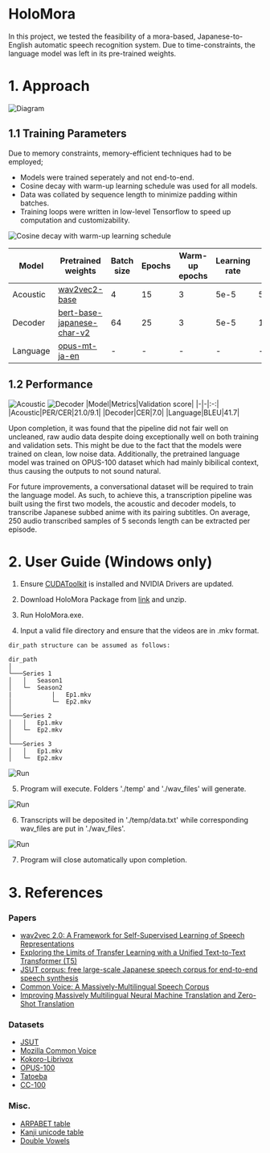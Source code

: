 # HoloMora

In this project, we tested the feasibility of a mora-based, Japanese-to-English automatic speech recognition system.
Due to time-constraints, the language model was left in its pre-trained weights. 

# 1. Approach
![Diagram](figures\Diagram.png)
## 1.1 Training Parameters
Due to memory constraints, memory-efficient techniques had to be employed;
- Models were trained seperately and not end-to-end.
- Cosine decay with warm-up learning schedule was used for all models.
- Data was collated by sequence length to minimize padding within batches.
- Training loops were written in low-level Tensorflow to speed up computation and customizability.

![Cosine decay with warm-up learning schedule](figures\schedule.PNG)

|Model|Pretrained weights|Batch size|Epochs|Warm-up epochs|Learning rate|Training samples|Test split|Metrics|Training time|
|-|-|-|-|-|-|-|-|-|-|
|Acoustic|[wav2vec2-base](https://huggingface.co/facebook/wav2vec2-base)|4|15|3|5e-5|50,000|1:10|PER,CER|70 hours|
|Decoder|[bert-base-japanese-char-v2](https://huggingface.co/cl-tohoku/bert-base-japanese-char-v2)|64|25|3|5e-5|1,000,000|1:10|CER|30 hours|
|Language|[opus-mt-ja-en](https://huggingface.co/Helsinki-NLP/opus-mt-ja-en)|-|-|-|-|-|-|BLEU|-|

## 1.2 Performance
![Acoustic](Figures\acoustic_model_plot.png)
![Decoder](Figures\decoder_model_plot.png)
|Model|Metrics|Validation score|
|-|-|:-:|
|Acoustic|PER/CER|21.0/9.1|
|Decoder|CER|7.0|
|Language|BLEU|41.7|

Upon completion, it was found that the pipeline did not fair well on uncleaned, raw audio data despite doing exceptionally well on both training and validation sets. This might be due to the fact that the models were trained on clean, low noise data.
Additionally, the pretrained language model was trained on OPUS-100 dataset which had mainly bibilical context, thus causing the outputs to not sound natural.

For future improvements, a conversational dataset will be required to train the language model. As such, to achieve this, a transcription pipeline was built using the first two models, the acoustic and decoder models, to transcribe Japanese subbed anime with its pairing subtitles. On average, 250 audio transcribed samples of 5 seconds length can be extracted per episode.

# 2. User Guide (Windows only)

1. Ensure [CUDAToolkit](https://developer.nvidia.com/cuda-downloads) is installed and NVIDIA Drivers are updated. 

2. Download HoloMora Package from [link](https://drive.google.com/file/d/1el3it3WQWiOw8IlZpBV_FBFPncCTdBfw/view?usp=sharing) and unzip.

3. Run HoloMora.exe.

4. Input a valid file directory and ensure that the videos are in .mkv format.

```
dir_path structure can be assumed as follows:

dir_path
│
└───Series 1
│   │   Season1
│   └─  Season2
|           |   Ep1.mkv
│           └─  Ep2.mkv
│
└───Series 2
│   │   Ep1.mkv
│   └─  Ep2.mkv
│
└───Series 3
│   │   Ep1.mkv
│   └─  Ep2.mkv
```

![Run](Figures\demo_1.png)

5. Program will execute. Folders './temp' and './wav_files' will generate.

![Run](Figures\demo_2.png)

6. Transcripts will be deposited in './temp/data.txt' while corresponding wav_files are put in './wav_files'.

![Run](Figures\demo_3.png)

7. Program will close automatically upon completion.

# 3. References
### Papers
- [wav2vec 2.0: A Framework for Self-Supervised Learning of Speech Representations](https://arxiv.org/abs/2006.11477)
- [Exploring the Limits of Transfer Learning with a Unified Text-to-Text Transformer (T5)](https://arxiv.org/abs/1910.10683v3)
- [JSUT corpus: free large-scale Japanese speech corpus for end-to-end speech synthesis](https://arxiv.org/abs/1711.00354)
- [Common Voice: A Massively-Multilingual Speech Corpus](https://arxiv.org/abs/1912.06670)
- [Improving Massively Multilingual Neural Machine Translation and Zero-Shot Translation](https://arxiv.org/abs/2004.11867)

### Datasets
- [JSUT](https://sites.google.com/site/shinnosuketakamichi/publication/jsut)
- [Mozilla Common Voice](https://commonvoice.mozilla.org/en/datasets)
- [Kokoro-Librivox](https://github.com/kaiidams/Kokoro-Speech-Dataset)
- [OPUS-100](https://opus.nlpl.eu/opus-100.php)
- [Tatoeba](https://opus.nlpl.eu/Tatoeba.php)
- [CC-100](http://data.statmt.org/cc-100/)

### Misc.
- [ARPABET table](https://nlp.stanford.edu/courses/lsa352/arpabet.html)
- [Kanji unicode table](http://www.rikai.com/library/kanjitables/kanji_codes.unicode.shtml)
- [Double Vowels](https://ocw.mit.edu/resources/res-21g-01-kana-spring-2010/hiragana/hiragana-double-vowels-and-double-consonants/)
